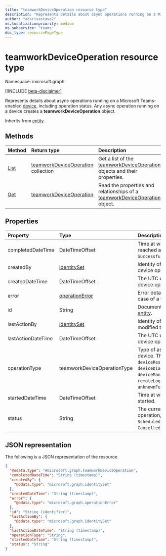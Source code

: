 ```yaml
---
title: "teamworkDeviceOperation resource type"
description: "Represents details about async operations running on a Microsoft Teams-enabled device."
author: "adsrivastava2"
ms.localizationpriority: medium
ms.subservice: "teams"
doc_type: resourcePageType
---
```


# teamworkDeviceOperation resource type

Namespace: microsoft.graph

[!INCLUDE [beta-disclaimer](../../includes/beta-disclaimer.md)]

Represents details about async operations running on a Microsoft Teams-enabled [device](../resources/teamworkdevice.md), including operation status. Any async operation running on a device creates a **teamworkDeviceOperation** object.

Inherits from [entity](../resources/entity.md).

## Methods
|Method|Return type|Description|
|:---|:---|:---|
|[List](../api/teamworkdeviceoperation-list.md)|[teamworkDeviceOperation](../resources/teamworkdeviceoperation.md) collection|Get a list of the [teamworkDeviceOperation](../resources/teamworkdeviceoperation.md) objects and their properties.|
|[Get](../api/teamworkdeviceoperation-get.md)|[teamworkDeviceOperation](../resources/teamworkdeviceoperation.md)|Read the properties and relationships of a [teamworkDeviceOperation](../resources/teamworkdeviceoperation.md) object.|

## Properties
|Property|Type|Description|
|:---|:---|:---|
|completedDateTime|DateTimeOffset|Time at which the operation reached a final state (for example, `Successful`, `Failed`, and `Cancelled`).|
|createdBy|[identitySet](../resources/identityset.md)|Identity of the user who created the device operation.|
|createdDateTime|DateTimeOffset|The UTC date and time when the device operation was created.|
|error|[operationError](../resources/operationerror.md)|Error details are available only in case of a failed status.|
|id|String|Document identifier. Inherited from [entity](../resources/entity.md).|
|lastActionBy|[identitySet](../resources/identityset.md)|Identity of the user who last modified the device operation.|
|lastActionDateTime|DateTimeOffset|The UTC date and time when the device operation was last modified.|
|operationType|teamworkDeviceOperationType|Type of async operation on a device. The possible values are: `deviceRestart`, `configUpdate`, `deviceDiagnostics`, `softwareUpdate`, `deviceManagementAgentConfigUpdate`, `remoteLogin`, `remoteLogout`, `unknownFutureValue`.|
|startedDateTime|DateTimeOffset|Time at which the operation was started.|
|status|String|The current status of the async operation, for example, `Queued`, `Scheduled`, `InProgress`,  `Successful`, `Cancelled`, and `Failed`.|


## JSON representation
The following is a JSON representation of the resource.
<!-- {
  "blockType": "resource",
  "keyProperty": "id",
  "@odata.type": "microsoft.graph.teamworkDeviceOperation",
  "baseType": "microsoft.graph.entity",
  "openType": false
}
-->
``` json
{
  "@odata.type": "#microsoft.graph.teamworkDeviceOperation",
  "completedDateTime": "String (timestamp)",
  "createdBy": {
    "@odata.type": "microsoft.graph.identitySet"
  },
  "createdDateTime": "String (timestamp)",
  "error": {
    "@odata.type": "microsoft.graph.operationError"
  },
  "id": "String (identifier)",
  "lastActionBy": {
    "@odata.type": "microsoft.graph.identitySet"
  },
  "lastActionDateTime": "String (timestamp)",
  "operationType": "String",
  "startedDateTime": "String (timestamp)",
  "status": "String"
}
```

